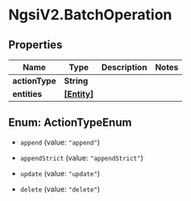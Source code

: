 # NgsiV2.BatchOperation

## Properties
Name | Type | Description | Notes
------------ | ------------- | ------------- | -------------
**actionType** | **String** |  | 
**entities** | [**[Entity]**](Entity.md) |  | 


<a name="ActionTypeEnum"></a>
## Enum: ActionTypeEnum


* `append` (value: `"append"`)

* `appendStrict` (value: `"appendStrict"`)

* `update` (value: `"update"`)

* `delete` (value: `"delete"`)




